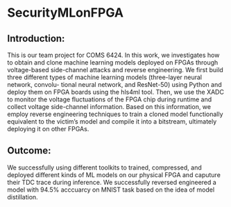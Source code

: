# SecurityMLonFPGA

## Introduction:

This is our team project for COMS 6424. In this work, we investigates how to obtain and clone machine 
learning models deployed on FPGAs through voltage-based side-channel
attacks and reverse engineering. We first build three different types
of machine learning models (three-layer neural network, convolu-
tional neural network, and ResNet-50) using Python and deploy
them on FPGA boards using the hls4ml tool. Then, we use the
XADC to monitor the voltage fluctuations of the FPGA chip during
runtime and collect voltage side-channel information. Based on this
information, we employ reverse engineering techniques to train
a cloned model functionally equivalent to the victim’s model and
compile it into a bitstream, ultimately deploying it on other FPGAs.

## Outcome:

We successfully using different toolkits to trained, compressed, and deployed different kinds of ML models on our physical FPGA and
caputure their TDC trace during inference. We successfully reversed engineered a model
with 94.5% acccuarcy on MNIST task based on the idea of model distillation.
